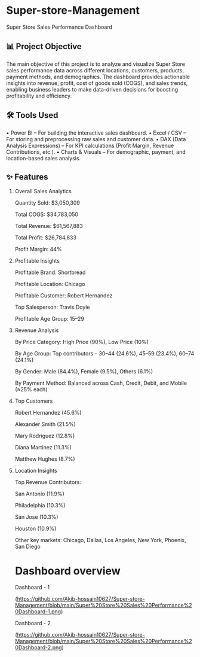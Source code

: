 # Super-store-Management
Super Store Sales Performance Dashboard
## 📊 Project Objective

The main objective of this project is to analyze and visualize Super Store sales performance data across different locations, customers, products, payment methods, and demographics. The dashboard provides actionable insights into revenue, profit, cost of goods sold (COGS), and sales trends, enabling business leaders to make data-driven decisions for boosting profitability and efficiency.
## 🛠 Tools Used
•	Power BI – For building the interactive sales dashboard.
•	Excel / CSV – For storing and preprocessing raw sales and customer data.
•	DAX (Data Analysis Expressions) – For KPI calculations (Profit Margin, Revenue Contributions, etc.).
•	Charts & Visuals – For demographic, payment, and location-based sales analysis.
## ✨ Features
1. Overall Sales Analytics

   Quantity Sold: $3,050,309

    Total COGS: $34,783,050

    Total Revenue: $61,567,883

    Total Profit: $26,784,833

    Profit Margin: 44%

2. Profitable Insights

    Profitable Brand: Shortbread
   
    Profitable Location: Chicago

    Profitable Customer: Robert Hernandez

    Top Salesperson: Travis Doyle

    Profitable Age Group: 15–29

3. Revenue Analysis

    By Price Category: High Price (90%), Low Price (10%)

    By Age Group: Top contributors – 30–44 (24.6%), 45–59 (23.4%), 60–74 (24.1%)

    By Gender: Male (84.4%), Female (9.5%), Others (6.1%)

    By Payment Method: Balanced across Cash, Credit, Debit, and Mobile (≈25% each)

4. Top Customers

   Robert Hernandez (45.6%)

    Alexander Smith (21.5%)

    Mary Rodriguez (12.8%)

    Diana Martinez (11.3%)

    Matthew Hughes (8.7%)

5. Location Insights

    Top Revenue Contributors:

    San Antonio (11.9%)

    Philadelphia (10.3%)

     San Jose (10.3%)

     Houston (10.9%)

    Other key markets: Chicago, Dallas, Los Angeles, New York, Phoenix, San Diego
   
   # Dashboard overview
    Dashboard - 1
   
   (https://github.com/Akib-hossain10627/Super-store-Management/blob/main/Super%20Store%20Sales%20Performance%20Dashboard-1.png)
   
    Dashboard - 2
   
   (https://github.com/Akib-hossain10627/Super-store-Management/blob/main/Super%20Store%20Sales%20Performance%20Dashboard-2.png)
